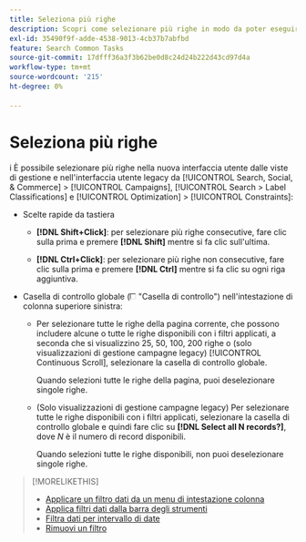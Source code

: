 ```yaml
---
title: Seleziona più righe
description: Scopri come selezionare più righe in modo da poter eseguire la stessa azione su tutte.
exl-id: 35490f9f-adde-4538-9013-4cb37b7abfbd
feature: Search Common Tasks
source-git-commit: 17dfff36a3f3b62be0d8c24d24b222d43cd97d4a
workflow-type: tm+mt
source-wordcount: '215'
ht-degree: 0%

---
```


# Seleziona più righe
i
È possibile selezionare più righe nella nuova interfaccia utente dalle viste di gestione e nell&#39;interfaccia utente legacy da [!UICONTROL Search, Social, & Commerce] > [!UICONTROL Campaigns], [!UICONTROL Search > Label Classifications] e [!UICONTROL Optimization] > [!UICONTROL Constraints]:

* Scelte rapide da tastiera

   * **[!DNL Shift+Click]**: per selezionare più righe consecutive, fare clic sulla prima e premere **[!DNL Shift]** mentre si fa clic sull&#39;ultima.

   * **[!DNL Ctrl+Click]**: per selezionare più righe non consecutive, fare clic sulla prima e premere **[!DNL Ctrl]** mentre si fa clic su ogni riga aggiuntiva.

* Casella di controllo globale (![Casella di controllo](/help/search-social-commerce/assets/check-box.png) &quot;Casella di controllo&quot;) nell&#39;intestazione di colonna superiore sinistra:

   * Per selezionare tutte le righe della pagina corrente, che possono includere alcune o tutte le righe disponibili con i filtri applicati, a seconda che si visualizzino 25, 50, 100, 200 righe o (solo visualizzazioni di gestione campagne legacy) [!UICONTROL Continuous Scroll], selezionare la casella di controllo globale.

     Quando selezioni tutte le righe della pagina, puoi deselezionare singole righe.

   * (Solo visualizzazioni di gestione campagne legacy) Per selezionare tutte le righe disponibili con i filtri applicati, selezionare la casella di controllo globale e quindi fare clic su **[!DNL Select all N records?]**, dove *N* è il numero di record disponibili.

     Quando selezioni tutte le righe disponibili, non puoi deselezionare singole righe.

>[!MORELIKETHIS]
>
>* [Applicare un filtro dati da un menu di intestazione colonna](../data-views/ad-hoc-settings/column-filter-apply-from-column-heading.md)
>* [Applica filtri dati dalla barra degli strumenti](../data-views/ad-hoc-settings/column-filter-apply-from-toolbar.md)
>* [Filtra dati per intervallo di date](../data-views/ad-hoc-settings/date-filter.md)
>* [Rimuovi un filtro](../data-views/ad-hoc-settings/column-filter-remove.md)
